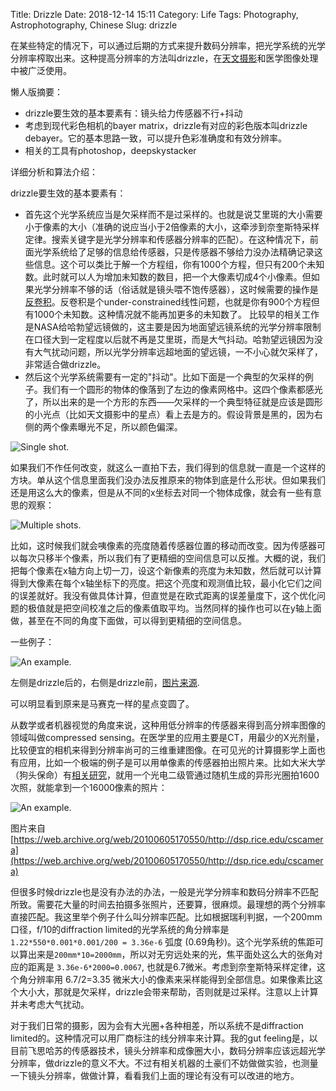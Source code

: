 Title: Drizzle
Date: 2018-12-14 15:11
Category: Life
Tags: Photography, Astrophotography, Chinese
Slug: drizzle

在某些特定的情况下，可以通过后期的方式来提升数码分辨率，把光学系统的光学分辨率榨取出来。这种提高分辨率的方法叫drizzle，在[天文摄影](/astrophoto-tutorial-1.html)和医学图像处理中被广泛使用。

懒人版摘要：

* drizzle要生效的基本要素有：镜头给力传感器不行+抖动
* 考虑到现代彩色相机的bayer matrix，drizzle有对应的彩色版本叫drizzle debayer。它的基本思路一致，可以提升色彩准确度和有效分辨率。
* 相关的工具有photoshop，deepskystacker

详细分析和算法介绍：

drizzle要生效的基本要素有：

* 首先这个光学系统应当是欠采样而不是过采样的。也就是说艾里斑的大小需要小于像素的大小（准确的说应当小于2倍像素的大小，这牵涉到奈奎斯特采样定律。搜索关键字是光学分辨率和传感器分辨率的匹配）。在这种情况下，前面光学系统给了足够的信息给传感器，只是传感器不够给力没办法精确记录这些信息。这个可以类比于解一个方程组，你有1000个方程，但只有200个未知数。此时就可以人为增加未知数的数目，把一个大像素切成4个小像素。但如果光学分辨率不够的话（俗话就是镜头喂不饱传感器），这时候需要的操作是[反卷积](/deconv-exp.html)。反卷积是个under-constrained线性问题，也就是你有900个方程但有1000个未知数。这种情况就不能再加更多的未知数了。
比较早的相关工作是NASA给哈勃望远镜做的，这主要是因为地面望远镜系统的光学分辨率限制在口径大到一定程度以后就不再是艾里斑，而是大气抖动。哈勃望远镜因为没有大气扰动问题，所以光学分辨率远超地面的望远镜，一不小心就欠采样了，非常适合做drizzle。
* 然后这个光学系统需要有一定的"抖动"。比如下面是一个典型的欠采样的例子。我们有一个圆形的物体的像落到了左边的像素网格中。这四个像素都感光了，所以出来的是一个方形的东西——欠采样的一个典型特征就是应该是圆形的小光点（比如天文摄影中的星点）看上去是方的。假设背景是黑的，因为右侧的两个像素曝光不足，所以颜色偏深。

![Single shot.](/images/drizzle-1.png)

如果我们不作任何改变，就这么一直拍下去，我们得到的信息就一直是一个这样的方块。单从这个信息里面我们没办法反推原来的物体到底是什么形状。但如果我们还是用这么大的像素，但是从不同的x坐标去对同一个物体成像，就会有一些有意思的观察：

![Multiple shots.](/images/drizzle-2.png)

比如，这时候我们就会咦像素的亮度随着传感器位置的移动而改变。因为传感器可以每次只移半个像素，所以我们有了更精细的空间信息可以反推。大概的说，我们把每个像素在x轴方向上切一刀，设这个新像素的亮度为未知数，然后就可以计算得到大像素在每个x轴坐标下的亮度。把这个亮度和观测值比较，最小化它们之间的误差就好。我没有做具体计算，但直觉是在欧式距离的误差量度下，这个优化问题的极值就是把空间校准之后的像素值取平均。当然同样的操作也可以在y轴上面做，甚至在不同的角度下面做，可以得到更精细的空间信息。

一些例子：

![An example.](/images/drizzle-3.jpg)

左侧是drizzle后的，右侧是drizzle前，[图片来源](https://www.cloudynights.com/topic/580765-no-data-for-almost-4-weeks-so-decided-to-drizzle/).

可以明显看到原来是马赛克一样的星点变圆了。

从数学或者机器视觉的角度来说，这种用低分辨率的传感器来得到高分辨率图像的领域叫做compressed sensing。在医学里的应用主要是CT，用最少的X光剂量，比较便宜的相机来得到分辨率尚可的三维重建图像。在可见光的计算摄影学上面也有应用，比如一个极端的例子是可以用单像素的传感器拍出照片来。比如大米大学（狗头保命）有[相关研究](https://web.archive.org/web/20100605170550/http:/dsp.rice.edu/cscamera)，就用一个光电二级管通过随机生成的异形光圈拍1600次照，就能拿到一个16000像素的照片：

![An example.](/images/drizzle-4.png)

图片来自[https://web.archive.org/web/20100605170550/http://dsp.rice.edu/cscamera](https://web.archive.org/web/20100605170550/http://dsp.rice.edu/cscamera)

但很多时候drizzle也是没有办法的办法，一般是光学分辨率和数码分辨率不匹配所致。需要花大量的时间去拍摄多张照片，还要算，很麻烦。最理想的两个分辨率直接匹配。我这里举个例子什么叫分辨率匹配。比如根据瑞利判据，一个200mm口径，f/10的diffraction limited的光学系统的角分辨率是 `1.22*550*0.001*0.001/200 = 3.36e-6` 弧度 (0.69角秒)。这个光学系统的焦距可以算出来是`200mm*10=2000mm`，所以对无穷远处来的光，焦平面处这么大的张角对应的距离是 `3.36e-6*2000=0.0067`, 也就是6.7微米。考虑到奈奎斯特采样定律，这个角分辨率用 6.7/2=3.35 微米大小的像素来采样能得到全部信息。如果像素比这个大小大，那就是欠采样，drizzle会带来帮助，否则就是过采样。注意以上计算并未考虑大气扰动。

对于我们日常的摄影，因为会有大光圈+各种相差，所以系统不是diffraction limited的。这种情况可以用厂商标注的线分辨率来计算。我的gut feeling是，以目前飞思哈苏的传感器技术，镜头分辨率和成像圈大小，数码分辨率应该远超光学分辨率，做drizzle的意义不大。不过有相关机器的土豪们不妨做做实验，也测量一下镜头分辨率，做做计算，看看我们上面的理论有没有可以改进的地方。